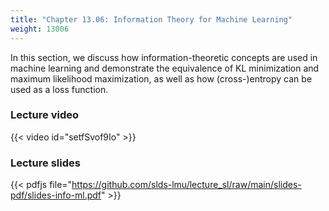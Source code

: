 ```yaml
---
title: "Chapter 13.06: Information Theory for Machine Learning"
weight: 13006
---
```

In this section, we discuss how information-theoretic concepts are used in machine learning and demonstrate the equivalence of KL minimization and maximum likelihood maximization, as well as how (cross-)entropy can be used as a loss function. 

<!--more-->

### Lecture video

{{< video id="setfSvof9Io" >}}

### Lecture slides

{{< pdfjs file="https://github.com/slds-lmu/lecture_sl/raw/main/slides-pdf/slides-info-ml.pdf" >}}
